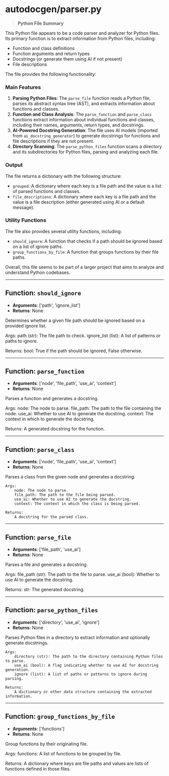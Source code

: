 # autodocgen/parser.py

> **Python File Summary**

This Python file appears to be a code parser and analyzer for Python files. Its primary function is to extract information from Python files, including:

* Function and class definitions
* Function arguments and return types
* Docstrings (or generate them using AI if not present)
* File descriptions

The file provides the following functionality:

### Main Features

1. **Parsing Python Files**: The `parse_file` function reads a Python file, parses its abstract syntax tree (AST), and extracts information about functions and classes.
2. **Function and Class Analysis**: The `parse_function` and `parse_class` functions extract information about individual functions and classes, including their names, arguments, return types, and docstrings.
3. **AI-Powered Docstring Generation**: The file uses AI models (imported from `ai_docstring_generator`) to generate docstrings for functions and file descriptions if they are not present.
4. **Directory Scanning**: The `parse_python_files` function scans a directory and its subdirectories for Python files, parsing and analyzing each file.

### Output

The file returns a dictionary with the following structure:

* `grouped`: A dictionary where each key is a file path and the value is a list of parsed functions and classes.
* `file_descriptions`: A dictionary where each key is a file path and the value is a file description (either generated using AI or a default message).

### Utility Functions

The file also provides several utility functions, including:

* `should_ignore`: A function that checks if a path should be ignored based on a list of ignore paths.
* `group_functions_by_file`: A function that groups functions by their file paths.

Overall, this file seems to be part of a larger project that aims to analyze and understand Python codebases.


---


## Function: `should_ignore`
- **Arguments**: ['path', 'ignore_list']
- **Returns**: None

Determines whether a given file path should be ignored based on a provided ignore list.

 Args:
  path (str): The file path to check.
  ignore_list (list): A list of patterns or paths to ignore.

 Returns:
  bool: True if the path should be ignored, False otherwise.


---


## Function: `parse_function`
- **Arguments**: ['node', 'file_path', 'use_ai', 'context']
- **Returns**: None

Parses a function and generates a docstring.

 Args:
     node: The node to parse.
     file_path: The path to the file containing the node.
     use_ai: Whether to use AI to generate the docstring.
     context: The context in which to generate the docstring.

 Returns:
     A generated docstring for the function.


---


## Function: `parse_class`
- **Arguments**: ['node', 'file_path', 'use_ai', 'context']
- **Returns**: None

Parses a class from the given node and generates a docstring.

    Args:
        node: The node to parse.
        file_path: The path to the file being parsed.
        use_ai: Whether to use AI to generate the docstring.
        context: The context in which the class is being parsed.

    Returns:
        A docstring for the parsed class.


---


## Function: `parse_file`
- **Arguments**: ['file_path', 'use_ai']
- **Returns**: None

Parses a file and generates a docstring.

 Args:
     file_path (str): The path to the file to parse.
     use_ai (bool): Whether to use AI to generate the docstring.

 Returns:
     str: The generated docstring.


---


## Function: `parse_python_files`
- **Arguments**: ['directory', 'use_ai', 'ignore']
- **Returns**: None

Parses Python files in a directory to extract information and optionally generate docstrings.

    Args:
        directory (str): The path to the directory containing Python files to parse.
        use_ai (bool): A flag indicating whether to use AI for docstring generation.
        ignore (list): A list of paths or patterns to ignore during parsing.

    Returns:
        A dictionary or other data structure containing the extracted information.


---


## Function: `group_functions_by_file`
- **Arguments**: ['functions']
- **Returns**: None

Group functions by their originating file.

 Args:
     functions: A list of functions to be grouped by file.

 Returns:
     A dictionary where keys are file paths and values are lists of functions defined in those files.

